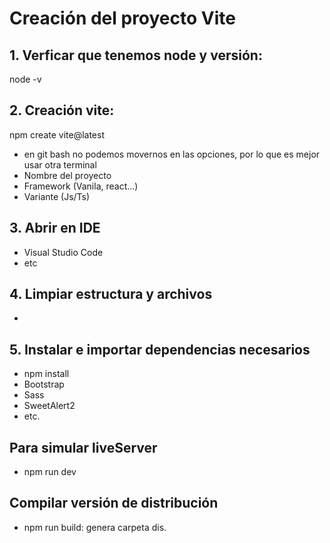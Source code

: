 # Creación del proyecto Vite
## 1. Verficar que tenemos node y versión:
node -v
## 2. Creación vite:
npm create vite@latest
- en git bash no podemos movernos en las opciones, por lo que es mejor usar otra terminal
- Nombre del proyecto
- Framework (Vanila, react...)
- Variante (Js/Ts)
## 3. Abrir en IDE
- Visual Studio Code
- etc
## 4. Limpiar estructura y archivos
-
## 5. Instalar e importar dependencias necesarios
- npm install
- Bootstrap
- Sass
- SweetAlert2
- etc.
## Para simular liveServer
- npm run dev
## Compilar versión de distribución
- npm run build: genera carpeta dis.
